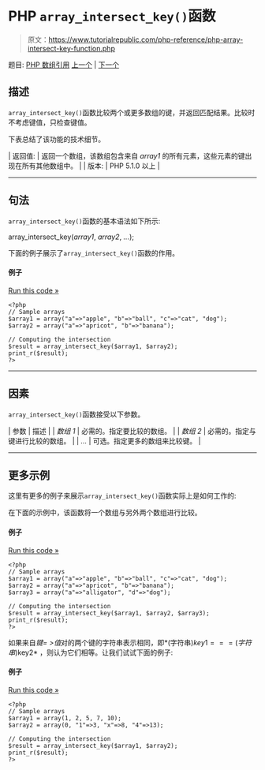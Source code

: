 # PHP `array_intersect_key()`函数

> 原文：<https://www.tutorialrepublic.com/php-reference/php-array-intersect-key-function.php>

题目: [PHP 数组引用](php-array-functions.php) [上一个](php-array-intersect-assoc-function.php) | [下一个](php-array-intersect-uassoc-function.php)

## 描述

`array_intersect_key()`函数比较两个或更多数组的键，并返回匹配结果。比较时不考虑键值，只检查键值。

下表总结了该功能的技术细节。

| 返回值: | 返回一个数组，该数组包含来自 *array1* 的所有元素，这些元素的键出现在所有其他数组中。 |
| 版本: | PHP 5.1.0 以上 |

* * *

## 句法

`array_intersect_key()`函数的基本语法如下所示:

array_intersect_key(*array1*, *array2*, *...*);

下面的例子展示了`array_intersect_key()`函数的作用。

#### 例子

[Run this code »](../codelab.php?topic=php&file=intersection-of-two-arrays-using-keys-for-comparison "Run this code to view the output")

```
<?php
// Sample arrays
$array1 = array("a"=>"apple", "b"=>"ball", "c"=>"cat", "dog");
$array2 = array("a"=>"apricot", "b"=>"banana");

// Computing the intersection
$result = array_intersect_key($array1, $array2);
print_r($result);
?>
```

* * *

## 因素

`array_intersect_key()`函数接受以下参数。

| 参数 | 描述 |
| *数组 1* | 必需的。指定要比较的数组。 |
| *数组 2* | 必需的。指定与键进行比较的数组。 |
| *...* | 可选。指定更多的数组来比较键。 |

* * *

## 更多示例

这里有更多的例子来展示`array_intersect_key()`函数实际上是如何工作的:

在下面的示例中，该函数将一个数组与另外两个数组进行比较。

#### 例子

[Run this code »](../codelab.php?topic=php&file=intersection-of-three-arrays-using-keys-for-comparison "Run this code to view the output")

```
<?php
// Sample arrays
$array1 = array("a"=>"apple", "b"=>"ball", "c"=>"cat", "dog");
$array2 = array("a"=>"apricot", "b"=>"banana");
$array3 = array("a"=>"alligator", "d"=>"dog");

// Computing the intersection
$result = array_intersect_key($array1, $array2, $array3);
print_r($result);
?>
```

如果来自*键= >值*对的两个键的字符串表示相同，即*(字符串)$key1 ===(字符串)$key2* ，则认为它们相等。让我们试试下面的例子:

#### 例子

[Run this code »](../codelab.php?topic=php&file=intersection-of-arrays-when-types-of-keys-are-different "Run this code to view the output")

```
<?php
// Sample arrays
$array1 = array(1, 2, 5, 7, 10);
$array2 = array(0, "1"=>3, "x"=>8, "4"=>13);

// Computing the intersection
$result = array_intersect_key($array1, $array2);
print_r($result);
?>
```